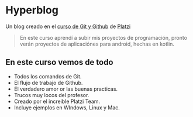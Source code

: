 # Hyperblog
Un blog creado en el [curso de Git y Github](https://platzi.com/cursos/git-github/ 'curso de Git y Github') de [Platzi](https://platzi.com/ 'Platzi')
>En este curso aprendí a subir mis proyectos de programación, pronto verán proyectos de aplicaciónes para android, hechas en kotlin.
>

## En este curso vemos de todo
* Todos los comandos de Git.
* El flujo de trabajo de Github.
* El verdadero amor or las buenas practicas.
* Trucos muy locos del profesor.
* Creado por el increible Platzi Team.
* Incluye ejemplos en WIndows, Linux y Mac.

